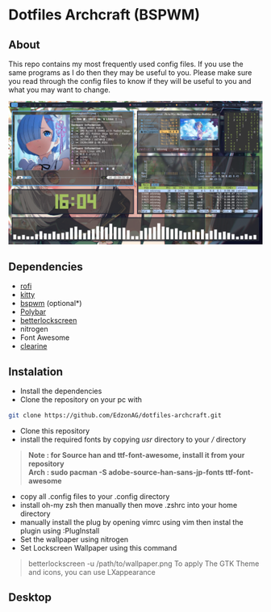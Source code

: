 # Dotfiles Archcraft (BSPWM)
## About
This repo contains my most frequently used config files. If you use the same programs as I do then they may be useful to you. Please make sure you read through the config files to know if they will be useful to you and what you may want to change.

![Desktop](.screenshots/desktop.png)

## Dependencies

 * [rofi](https://github.com/davatorium/rofi)
 * [kitty](https://github.com/kovidgoyal/kitty)
 * [bspwm](https://github.com/baskerville/bspwm) (optional*)
 * [Polybar](https://github.com/polybar/polybar)
 * [betterlockscreen](https://github.com/pavanjadhaw/betterlockscreen)   
 * nitrogen 
 * Font Awesome
 * [clearine](https://github.com/okitavera/clearine)

## Instalation

* Install the dependencies
* Clone the repository on your pc with

```bash
git clone https://github.com/EdzonAG/dotfiles-archcraft.git
```
* Clone this repository
* install the required fonts by copying *usr* directory to your */* directory      
> **Note : for Source han and ttf-font-awesome, install it from your repository**          
> **Arch : sudo pacman -S adobe-source-han-sans-jp-fonts ttf-font-awesome**
* copy all .config files to your .config directory
* install oh-my zsh then manually then move .zshrc into your home directory
* manually install the plug by opening vimrc using vim then instal the plugin using :PlugInstall   
* Set the wallpaper using nitrogen  
* Set Lockscreen Wallpaper using this command      
> betterlockscreen -u /path/to/wallpaper.png
To apply The GTK Theme and icons, you can use LXappearance  




## Desktop


